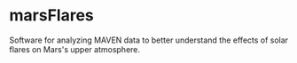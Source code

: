 # marsFlares

Software for analyzing MAVEN data to better understand the effects of solar flares on Mars's upper atmosphere.
